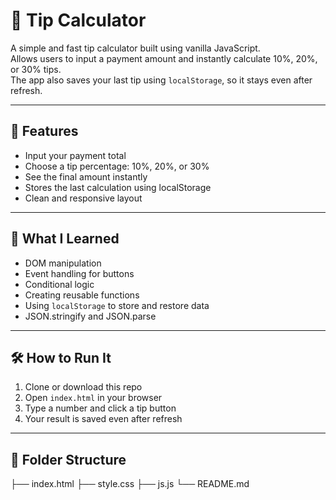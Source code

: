 # 💸 Tip Calculator

A simple and fast tip calculator built using vanilla JavaScript.  
Allows users to input a payment amount and instantly calculate 10%, 20%, or 30% tips.  
The app also saves your last tip using `localStorage`, so it stays even after refresh.

---

## 🚀 Features

- Input your payment total
- Choose a tip percentage: 10%, 20%, or 30%
- See the final amount instantly
- Stores the last calculation using localStorage
- Clean and responsive layout

---

## 🧠 What I Learned

- DOM manipulation
- Event handling for buttons
- Conditional logic
- Creating reusable functions
- Using `localStorage` to store and restore data
- JSON.stringify and JSON.parse

---

## 🛠️ How to Run It

1. Clone or download this repo
2. Open `index.html` in your browser
3. Type a number and click a tip button
4. Your result is saved even after refresh

---

## 📂 Folder Structure
├── index.html
├── style.css
├── js.js
└── README.md
